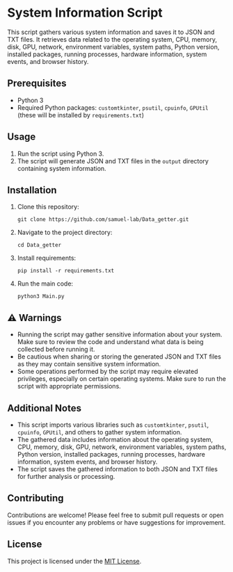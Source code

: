 # System Information Script

This script gathers various system information and saves it to JSON and TXT files. It retrieves data related to the operating system, CPU, memory, disk, GPU, network, environment variables, system paths, Python version, installed packages, running processes, hardware information, system events, and browser history.

## Prerequisites
- Python 3
- Required Python packages: `customtkinter`, `psutil`, `cpuinfo`, `GPUtil` (these will be installed by `requirements.txt`)

## Usage
1. Run the script using Python 3.
2. The script will generate JSON and TXT files in the `output` directory containing system information.

## Installation
1. Clone this repository:
    ```
    git clone https://github.com/samuel-lab/Data_getter.git
    ```
2. Navigate to the project directory:
    ```
    cd Data_getter
    ```
3. Install requirements:
    ```
    pip install -r requirements.txt
    ```
4. Run the main code:
    ```
    python3 Main.py
    ```

## ⚠ Warnings
- Running the script may gather sensitive information about your system. Make sure to review the code and understand what data is being collected before running it.
- Be cautious when sharing or storing the generated JSON and TXT files as they may contain sensitive system information.
- Some operations performed by the script may require elevated privileges, especially on certain operating systems. Make sure to run the script with appropriate permissions.

## Additional Notes
- This script imports various libraries such as `customtkinter`, `psutil`, `cpuinfo`, `GPUtil`, and others to gather system information.
- The gathered data includes information about the operating system, CPU, memory, disk, GPU, network, environment variables, system paths, Python version, installed packages, running processes, hardware information, system events, and browser history.
- The script saves the gathered information to both JSON and TXT files for further analysis or processing.

## Contributing
Contributions are welcome! Please feel free to submit pull requests or open issues if you encounter any problems or have suggestions for improvement.

## License
This project is licensed under the [MIT License](LICENSE).
